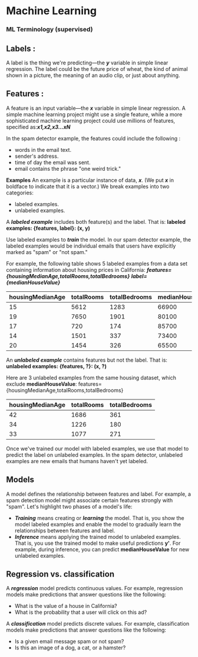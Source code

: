 # Machine Learning
### ML Terminology (supervised)
## Labels :
A label is the thing we're predicting—the ***y*** variable in simple linear regression. The label could be the future price of wheat, the kind of animal shown in a picture, the meaning of an audio clip, or just about anything.
## Features :
A feature is an input variable—the ***x*** variable in simple linear regression. A simple machine learning project might use a single feature, while a more sophisticated machine learning project could use millions of features, specified as:***x1,x2,x3...xN***

In the spam detector example, the features could include the following :
   * words in the email text.
   * sender's address.
   * time of day the email was sent.
   * email contains the phrase "one weird trick."

**Examples**
An example is a particular instance of data, ***x***. (We put ***x*** in boldface to indicate that it is a vector.) We break examples into two categories:
   * labeled examples.
   * unlabeled examples.
   
A ***labeled example*** includes both feature(s) and the label. That is: **labeled examples: {features, label}: (x, y)** 

Use labeled examples to ***train*** the model. In our spam detector example, the labeled examples would be individual emails that users have explicitly marked as "spam" or "not spam."

For example, the following table shows 5 labeled examples from a data set containing information about housing prices in California:
***features={housingMedianAge,totalRooms,totalBedrooms}***
***label={medianHouseValue}***

housingMedianAge| totalRooms | totalBedrooms | medianHouseValue	
------------ | ------------- | -------------- | ---------------
15 | 5612 | 1283 | 66900
19 | 7650 | 1901 | 80100
17 | 720  | 174  | 85700
14 | 1501 | 337  | 73400
20 | 1454 | 326  | 65500

An ***unlabeled example*** contains features but not the label. That is:  **unlabeled examples: {features, ?}: (x, ?)**

Here are 3 unlabeled examples from the same housing dataset, which exclude **medianHouseValue**:
features={housingMedianAge,totalRooms,totalBedrooms}

housingMedianAge | totalRooms | totalBedrooms
---------------- | -----------| ------------
42 | 1686 | 361
34 | 1226 | 180
33 | 1077 | 271

Once we've trained our model with labeled examples, we use that model to predict the label on unlabeled examples. In the spam detector, unlabeled examples are new emails that humans haven't yet labeled.

## Models

A model defines the relationship between features and label. For example, a spam detection model might associate certain features strongly with "spam". Let's highlight two phases of a model's life:
   * ***Training*** means creating or ***learning*** the model. That is, you show the model labeled examples and enable the model to gradually learn the relationships between features and label.
   * ***Inference*** means applying the trained model to unlabeled examples. That is, you use the trained model to make useful predictions **y'**. For example, during inference, you can predict **medianHouseValue** for new unlabeled examples.

## Regression vs. classification

A ***regression*** model predicts continuous values. For example, regression models make predictions that answer questions like the following:
   * What is the value of a house in California?
   * What is the probability that a user will click on this ad?
   
A ***classification*** model predicts discrete values. For example, classification models make predictions that answer questions like the following:
   * Is a given email message spam or not spam?
   * Is this an image of a dog, a cat, or a hamster?
   
